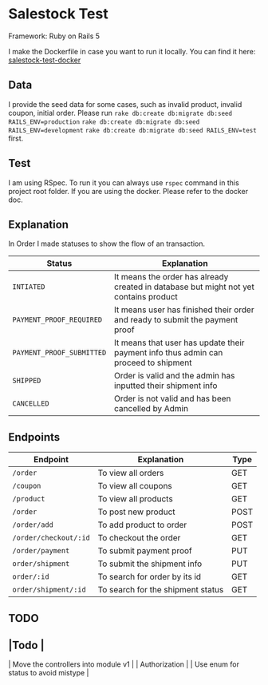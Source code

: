 # Salestock Test 

Framework: Ruby on Rails 5

I make the Dockerfile in case you want to run it locally.
You can find it here: [salestock-test-docker](https://github.com/prdx/salestock-test-docker)


## Data
I provide the seed data for some cases, such as invalid product, invalid coupon, initial order. Please run `rake db:create db:migrate db:seed RAILS_ENV=production` `rake db:create db:migrate db:seed RAILS_ENV=development` `rake db:create db:migrate db:seed RAILS_ENV=test` first.

## Test
I am using RSpec. To run it you can always use `rspec` command in this project root folder.
If you are using the docker. Please refer to the docker doc.

## Explanation
In Order I made statuses to show the flow of an transaction.

| Status | Explanation |
|--------|-------------|
| `INTIATED` | It means the order has already created in database but might not yet contains product |
| `PAYMENT_PROOF_REQUIRED` | It means user has finished their order and ready to submit the payment proof |
| `PAYMENT_PROOF_SUBMITTED` | It means that user has update their payment info thus admin can proceed to shipment |
| `SHIPPED` | Order is valid and the admin has inputted their shipment info |
| `CANCELLED` | Order is not valid and has been cancelled by Admin |

## Endpoints
| Endpoint | Explanation | Type |
|----------|-------------|------|
| `/order` | To view all orders | GET |
| `/coupon` | To view all coupons | GET |
| `/product` | To view all products | GET |
| `/order` | To post new product | POST |
| `/order/add` | To add product to order | POST |
| `/order/checkout/:id` | To checkout the order | GET |
| `/order/payment` | To submit payment proof | PUT |
| `order/shipment` | To submit the shipment info | PUT |
| `order/:id` | To search for order by its id | GET |
| `order/shipment/:id` | To search for the shipment status | GET |

## TODO

|Todo |
------
| Move the controllers into module v1 |
| Authorization |
| Use enum for status to avoid mistype |





